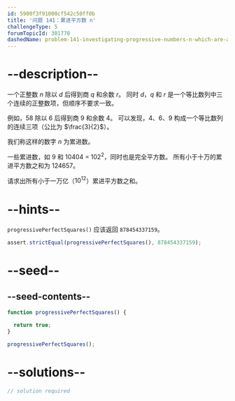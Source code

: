 ```yaml
---
id: 5900f3f91000cf542c50ff0b
title: '问题 141：累进平方数 n'
challengeType: 5
forumTopicId: 301770
dashedName: problem-141-investigating-progressive-numbers-n-which-are-also-square
---
```


# --description--

一个正整数 $n$ 除以 $d$ 后得到商 $q$ 和余数 $r$。 同时 $d$，$q$ 和 $r$ 是一个等比数列中三个连续的正整数项，但顺序不要求一致。

例如，58 除以 6 后得到商 9 和余数 4。 可以发现，4、6、9 构成一个等比数列的连续三项（公比为 $\frac{3}{2}$）。

我们称这样的数字 $n$ 为累进数。

一些累进数，如 9 和 10404 = ${102}^2$，同时也是完全平方数。 所有小于十万的累进平方数之和为 124657。

请求出所有小于一万亿（${10}^{12}$）累进平方数之和。

# --hints--

`progressivePerfectSquares()` 应该返回 `878454337159`。

```js
assert.strictEqual(progressivePerfectSquares(), 878454337159);
```

# --seed--

## --seed-contents--

```js
function progressivePerfectSquares() {

  return true;
}

progressivePerfectSquares();
```

# --solutions--

```js
// solution required
```

